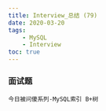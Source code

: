 ```yaml
---
title: Interview_总结 (79)
date: 2020-03-20
tags: 
    - MySQL 
    - Interview
toc: true
---
```


### 面试题
    今日被问傻系列-MySQL索引 B+树

<!-- more -->

#### 






